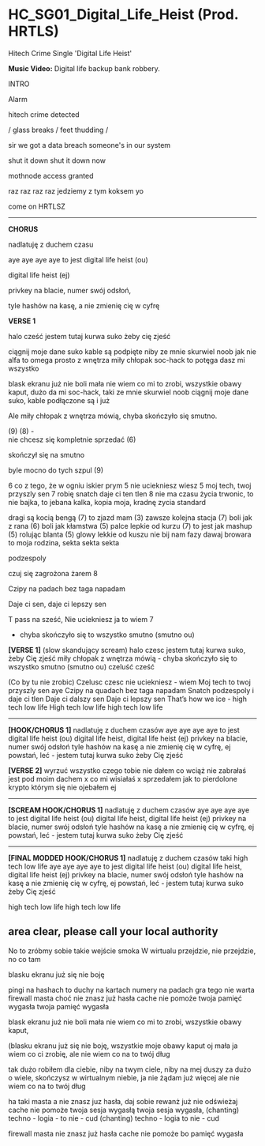 # HC_SG01_Digital_Life_Heist (Prod. HRTLS)
Hitech Crime Single 'Digital Life Heist'

**Music Video:** Digital life backup bank robbery.

INTRO

Alarm

hitech crime detected 

/ glass breaks / feet thudding /

sir we got a data breach someone's in our system

shut it down shut it down now

mothnode access granted

raz raz raz raz jedziemy z tym koksem yo

come on HRTLSZ

---

**CHORUS**

nadlatuję z duchem czasu

aye aye aye aye to jest digital life heist (ou) 

digital life heist (ej)

privkey na blacie, numer swój odsłoń, 

tyle hashów na kasę, a nie zmienię cię w cyfrę

**VERSE 1**

halo cześć jestem tutaj kurwa suko żeby cię zjeść

ciągnij moje dane suko
kable są podpięte
niby ze mnie skurwiel noob
jak nie alfa to omega
prosto z wnętrza miły chłopak
soc-hack to potęga dasz mi wszystko 

blask ekranu już nie boli 
mała nie wiem co mi to zrobi, wszystkie obawy kaput, 
dużo da mi soc-hack, taki ze mnie skurwiel noob
ciągnij moje dane suko, kable podłączone są i już

Ale miły chłopak z wnętrza mówią, chyba skończyło się smutno.




(9) 
(8)  -   
nie chcesz się kompletnie sprzedać
(6) 

skończył się na smutno

byle mocno do tych szpul 
(9)   




6 co z tego, że 
w ogniu iskier prym 5
nie uciekniesz wiesz 5
moj tech, twoj przyszly sen 7
robię snatch 
daje ci ten tlen 8
nie ma czasu życia trwonic, 
to nie bajka, to jebana kalka, 
kopia moja, kradnę zycia standard

dragi są kocią bengą (7)
to zjazd mam (3)
zawsze kolejna stacja (7)
boli jak z rana (6)
boli jak kłamstwa (5)
palce lepkie od kurzu (7)
to jest jak mashup (5)
rolując blanta (5)
glowy lekkie od kuszu
nie bij nam fazy 
dawaj browara
to moja rodzina,
sekta sekta sekta


podzespoly

czuj się zagrożona żarem 8

Czipy na padach
bez taga napadam

Daje ci sen, daje ci lepszy sen

T pass na sześć, 
Nie uciekniesz ja to wiem 7


 - chyba skończyło się to wszystko smutno (smutno ou)

**[VERSE 1]** (slow skandujący scream) 
halo czesc jestem tutaj kurwa suko, żeby Cię zjeść
miły chłopak z wnętrza mówią - chyba skończyło się to wszystko smutno (smutno ou)
czeluść cześć










(Co by tu nie zrobic)
Czelusc czesc nie uciekniesz - wiem
Moj tech to twoj przyszly sen aye
Czipy na quadach bez taga napadam
Snatch podzespoly i daje ci tlen
Daje ci dalszy sen
Daje ci lepszy sen
That’s how we ice - high tech low life
High tech low life high tech low life


---

**[HOOK/CHORUS 1]**
nadlatuję z duchem czasów 
aye aye aye aye to jest digital life heist (ou)
digital life heist, digital life heist (ej)
privkey na blacie, numer swój odsłoń
tyle hashów na kasę a nie zmienię cię w cyfrę, ej 
powstań, leć - jestem tutaj kurwa suko żeby Cię zjeść

**[VERSE 2]**
wyrzuć wszystko czego tobie nie dałem
co wciąż nie zabrałaś jest pod moim dachem
x co mi wisiałaś 
x sprzedałem
jak to pierdolone krypto 
którym się nie ojebałem ej


---

**[SCREAM HOOK/CHORUS 1]**
nadlatuję z duchem czasów 
aye aye aye aye to jest digital life heist (ou)
digital life heist, digital life heist (ej)
privkey na blacie, numer swój odsłoń
tyle hashów na kasę a nie zmienię cię w cyfrę, ej 
powstań, leć - jestem tutaj kurwa suko żeby Cię zjeść

---

**[FINAL MODDED HOOK/CHORUS 1]**
nadlatuję z duchem czasów taki high tech low life
aye aye aye aye to jest digital life heist (ou)
digital life heist, digital life heist (ej)
privkey na blacie, numer swój odsłoń
tyle hashów na kasę a nie zmienię cię w cyfrę, ej 
powstań, leć - jestem tutaj kurwa suko żeby Cię zjeść

high tech low life
high tech low life

area clear, please call your local authority
---


No to zróbmy sobie takie wejście smoka
W wirtualu przejdzie, nie przejdzie, no co tam

blasku ekranu już się nie boję

pingi na hashach to duchy na kartach
numery na padach gra tego nie warta
firewall masta choć nie znasz już hasła
cache nie pomoże twoja pamięć wygasła
twoja pamięć wygasła

blask ekranu już nie boli 
mała nie wiem co mi to zrobi, wszystkie obawy kaput, 

(blasku ekranu już się nie boję, wszystkie moje obawy kaput
oj mała ja wiem co ci zrobię, ale nie wiem co na to twój dług

tak dużo robiłem dla ciebie, niby na twym ciele, niby na mej duszy za dużo o wiele, skończysz w wirtualnym niebie, ja nie żądam już więcej ale nie wiem co na to twój dług

ha taki masta a nie znasz juz hasła, 
daj sobie rewanż już nie odświeżaj 
cache nie pomoże twoja sesja wygasłą
twoja sesja wygasła,
(chanting) techno - logia - to nie - cud 
(chanting) techno - logia to nie - cud

firewall masta nie znasz już hasła
cache nie pomoże bo pamięć wygasła
